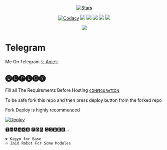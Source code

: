 <p align="center">
    <a href="https://github.com/ITZ-ZAID/Telegram/stargazers"><img src="https://img.shields.io/github/stars/ITZ-ZAID/Telegram?label=Stars&style=flat-square&logo=github&color=F10070" alt="Stars" /></a>
</p>
<p align="center">
    <a href="https://app.codacy.com/manual/H1M4N5HU0P/AliciaRobot/dashboard"> <img src="https://img.shields.io/codacy/grade/4d58f2a402b54aed8a7d95f7add45a81?color=brightgreen&logo=codacy&logoColor=green&style=for-the-badge" alt="Codacy" /></a>
    <a href="https://github.com/H1M4N5HU0P/AliciaRobot"> <img src="https://img.shields.io/github/repo-size/ITZ-ZAID/Telegram?color=orange&logo=github&logoColor=green&style=for-the-badge" /></a>
    <a href="https://github.com/H1M4N5HU0P/AliciaRobot/commits/prince"> <img src="https://img.shields.io/github/last-commit/ITZ-ZAID/Telegram?color=blue&logo=github&logoColor=green&style=for-the-badge" /></a>
    <a href="https://github.com/ITZ-ZAID/Telegram/issues"> <img src="https://img.shields.io/github/issues/ITZ-ZAID/Telegram?color=blueviolet&logo=github&logoColor=green&style=for-the-badge" /></a>
    <a href="https://github.com/ITZ-ZAID/Telegram/network/members"> <img src="https://img.shields.io/github/forks/ITZ-ZAID/Telegram?color=red&logo=github&logoColor=green&style=for-the-badge" /></a>  
    <a href="https://pypi.org/project/Telethon/"> <img src="https://img.shields.io/pypi/v/telethon?color=yellow&label=telethon&logo=python&logoColor=green&style=for-the-badge" /></a>
</p>

<p align="center">
  <img src="https://telegra.ph/file/399929e64a3266aad29bd.jpg">
</p>

# Telegram
Me On Telegram [✨ Anie✨](https://t.me/Anierobot_bot)

## 🅓🅔🅟🅛🅞🅨
Fill all The Requirements Before Hosting [ᴄᴏɴꜰɪɢᴜʀᴀᴛɪᴏɴ](https://github.com/ITZ-ZAID/Telegram/blob/main/config.ini)

To be safe fork this repo and then press deploy button from the forked repo 

Fork Deploy is highly recommended

[![Deploy](https://www.herokucdn.com/deploy/button.svg)](https://heroku.com/deploy)

🆃🅷🅰🅽🅺🆂 🅵🅾🆁 🅲🅾🅳🅴🆂...
```
❤️ Kigyo for Base
🔥 Zaid Robot For Some Modules


```
